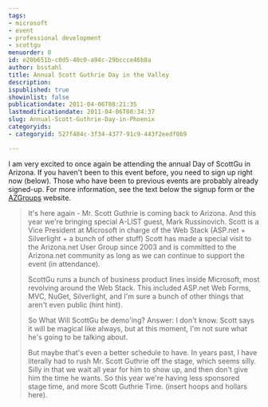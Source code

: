 ```yaml
---
tags:
- microsoft
- event
- professional development
- scottgu
menuorder: 0
id: e20b651b-c0d5-40c0-a94c-29bccce46b8a
author: bsstahl
title: Annual Scott Guthrie Day in the Valley
description: 
ispublished: true
showinlist: false
publicationdate: 2011-04-06T08:21:35
lastmodificationdate: 2011-04-06T08:34:37
slug: Annual-Scott-Guthrie-Day-in-Phoenix
categoryids:
- categoryid: 527f404c-3f34-4377-91c9-443f2eedf0b9

---
```

I am very excited to once again be attending the annual Day of ScottGu in Arizona. If you haven't been to this event before, you need to sign up right now (below). Those who have been to previous events are probably already signed-up. For more information, see the text below the signup form or the [AZGroups](http://azgroups.org/2011scottguevent.aspx) website.       



> It's here again - Mr. Scott Guthrie is coming back to Arizona. And this year we're bringing special A-LIST guest, Mark Russinovich. Scott is a Vice President at Microsoft in charge of the Web Stack (ASP.net + Silverlight + a bunch of other stuff) Scott has made a special visit to the Arizona.net User Group since 2003 and is committed to the Arizona.net community as long as we can continue to support the event (in attendance).
> 
> ScottGu runs a bunch of business product lines inside Microsoft, most revolving around the Web Stack. This included ASP.net Web Forms, MVC, NuGet, Silverlight, and I'm sure a bunch of other things that aren't even public (hint hint).
> 
> So What Will ScottGu be demo'ing? Answer: I don't know. Scott says it will be magical like always, but at this moment, I'm not sure what he's going to be talking about.
> 
> But maybe that's even a better schedule to have. In years past, I have literally had to rush Mr. Scott Guthrie off the stage, which seems silly. Silly in that we wait all year for him to show up, and then don't give him the time he wants. So this year we're having less sponsored stage time, and more Scott Guthrie Time. (insert hoops and hollars here).


